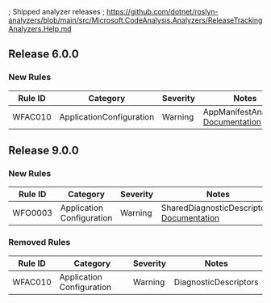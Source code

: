 ﻿; Shipped analyzer releases
; https://github.com/dotnet/roslyn-analyzers/blob/main/src/Microsoft.CodeAnalysis.Analyzers/ReleaseTrackingAnalyzers.Help.md

## Release 6.0.0

### New Rules

Rule ID | Category | Severity | Notes
--------|----------|----------|--------------------
WFAC010 | ApplicationConfiguration | Warning | AppManifestAnalyzer, [Documentation](https://aka.ms/winforms-warnings/wfac010)

## Release 9.0.0

### New Rules

Rule ID | Category | Severity | Notes
--------|----------|----------|-------
WFO0003 | Application Configuration | Warning | SharedDiagnosticDescriptors, [Documentation](https://aka.ms/winforms-warnings/wfo0003)

### Removed Rules

Rule ID | Category | Severity | Notes
--------|----------|----------|-------
WFAC010 | Application Configuration | Warning | DiagnosticDescriptors
